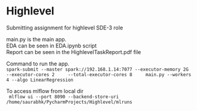 # Highlevel
Submitting assignment for highlevel SDE-3 role

main.py is the main app. </br>
EDA can be seen in EDA.ipynb script </br>
Report can be seen in the HighlevelTaskReport.pdf file</br>

Command to run the app.</br>
```spark-submit --master spark://192.168.1.14:7077 --executor-memory 2G     --executor-cores 2     --total-executor-cores 8     main.py --workers 4 --algo LinearRegression```

To access mlflow from local dir </br>
``` mlflow ui --port 8090 --backend-store-uri /home/saurabhk/PycharmProjects/Highlevel/mlruns```